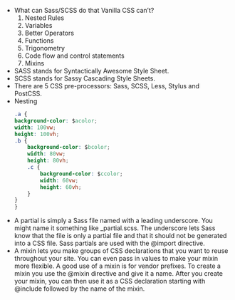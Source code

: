 * What can Sass/SCSS do that Vanilla CSS can’t?
    1. Nested Rules
    2. Variables
    3. Better Operators
    4. Functions
    5. Trigonometry
    6. Code flow and control statements
    7. Mixins
* SASS stands for Syntactically Awesome Style Sheet.
* SCSS stands for Sassy Cascading Style Sheets.
* There are 5 CSS pre-processors: Sass, SCSS, Less, Stylus and PostCSS.
* Nesting 
    ```css
    .a {
    background-color: $acolor;
    width: 100vw;
    height: 100vh;
    .b {
        background-color: $bcolor;
        width: 80vw;
        height: 80vh;
        .c {
            background-color: $ccolor;
            width: 60vw;
            height: 60vh;
        }
    }
    }
    ```
* A partial is simply a Sass file named with a leading underscore. You might name it something like _partial.scss. The underscore lets Sass know that the file is only a partial file and that it should not be generated into a CSS file. Sass partials are used with the @import directive.
*  A mixin lets you make groups of CSS declarations that you want to reuse throughout your site. You can even pass in values to make your mixin more flexible. A good use of a mixin is for vendor prefixes. To create a mixin you use the @mixin directive and give it a name. After you create your mixin, you can then use it as a CSS declaration starting with @include followed by the name of the mixin.    